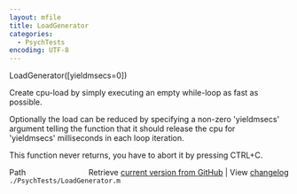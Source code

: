 ```yaml
---
layout: mfile
title: LoadGenerator
categories:
  - PsychTests
encoding: UTF-8
---
```


LoadGenerator([yieldmsecs=0])  

Create cpu-load by simply executing an empty while-loop as fast as  
possible.  

Optionally the load can be reduced by specifying a non-zero 'yieldmsecs'  
argument telling the function that it should release the cpu for  
'yieldmsecs' milliseconds in each loop iteration.  

This function never returns, you have to abort it by pressing CTRL+C.  



<div class="code_header" style="text-align:right;">
  <span style="float:left;">Path&nbsp;&nbsp;</span> <span class="counter">Retrieve <a href=
  "https://raw.github.com/Psychtoolbox-3/Psychtoolbox-3/beta/./PsychTests/LoadGenerator.m">current version from GitHub</a> | View <a href=
  "https://github.com/Psychtoolbox-3/Psychtoolbox-3/commits/beta/./PsychTests/LoadGenerator.m">changelog</a></span>
</div>
<div class="code">
  <code>./PsychTests/LoadGenerator.m</code>
</div>
